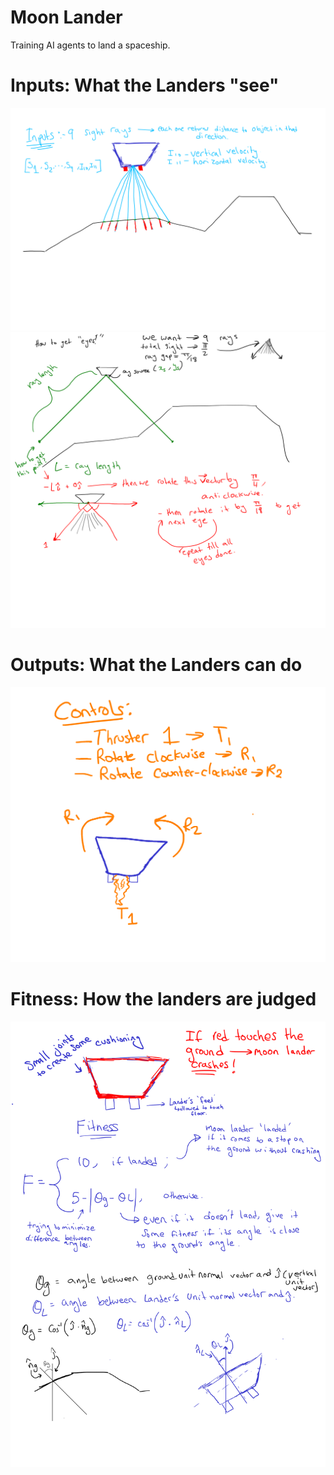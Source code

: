 # Moon Lander
 Training AI agents to land a spaceship.

# Inputs: What the Landers "see"
![inputs](/assets/inputs.png)
![eyes](/assets/eyes.png)


# Outputs: What the Landers can do
![outputs](/assets/outputs.png)

# Fitness: How the landers are judged
![fitness](/assets/plan.png)


